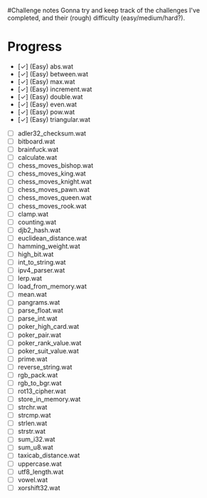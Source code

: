 #Challenge notes
Gonna try and keep track of the challenges I've completed, and their (rough)
difficulty (easy/medium/hard?).

# Progress
- [✓] (Easy) abs.wat
- [✓] (Easy) between.wat
- [✓] (Easy) max.wat
- [✓] (Easy) increment.wat
- [✓] (Easy) double.wat
- [✓] (Easy) even.wat
- [✓] (Easy) pow.wat
- [✓] (Easy) triangular.wat
- [ ] adler32_checksum.wat
- [ ] bitboard.wat
- [ ] brainfuck.wat
- [ ] calculate.wat
- [ ] chess_moves_bishop.wat
- [ ] chess_moves_king.wat
- [ ] chess_moves_knight.wat
- [ ] chess_moves_pawn.wat
- [ ] chess_moves_queen.wat
- [ ] chess_moves_rook.wat
- [ ] clamp.wat
- [ ] counting.wat
- [ ] djb2_hash.wat
- [ ] euclidean_distance.wat
- [ ] hamming_weight.wat
- [ ] high_bit.wat
- [ ] int_to_string.wat
- [ ] ipv4_parser.wat
- [ ] lerp.wat
- [ ] load_from_memory.wat
- [ ] mean.wat
- [ ] pangrams.wat
- [ ] parse_float.wat
- [ ] parse_int.wat
- [ ] poker_high_card.wat
- [ ] poker_pair.wat
- [ ] poker_rank_value.wat
- [ ] poker_suit_value.wat
- [ ] prime.wat
- [ ] reverse_string.wat
- [ ] rgb_pack.wat
- [ ] rgb_to_bgr.wat
- [ ] rot13_cipher.wat
- [ ] store_in_memory.wat
- [ ] strchr.wat
- [ ] strcmp.wat
- [ ] strlen.wat
- [ ] strstr.wat
- [ ] sum_i32.wat
- [ ] sum_u8.wat
- [ ] taxicab_distance.wat
- [ ] uppercase.wat
- [ ] utf8_length.wat
- [ ] vowel.wat
- [ ] xorshift32.wat
